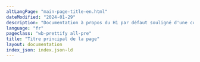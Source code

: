 ```yaml
---
altLangPage: "main-page-title-en.html"
dateModified: "2024-01-29"
description: "Documentation à propos du H1 par défaut souligné d'une courte ligne rouge en gras."
language: "fr"
pageclass: "wb-prettify all-pre"
title: "Titre principal de la page"
layout: documentation
index_json: index.json-ld
---
```

